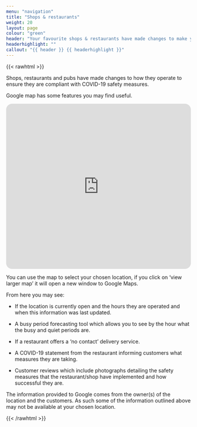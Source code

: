 ```yaml
---
menu: "navigation"
title: "Shops & restaurants"
weight: 20
layout: page
colour: "green"
header: "Your favourite shops & restaurants have made changes to make you feel comfortable."
headerhighlight: ""
callout: "{{ header }} {{ headerhighlight }}"
---
```

{{< rawhtml >}}
<div class="contentWrapper">
  <p>Shops, restaurants and pubs have made changes to how they operate to ensure they are compliant with COVID-19 safety measures. </p>
  <p>Google map has some features you may find useful.</p> 
  <div class="mapWrapper"><iframe width="100%" height="450" frameborder="0" style="border:0; border-radius: 1rem" src="https://www.google.com/maps/embed/v1/view?zoom=17&center=54.9759%2C-1.6128&key={{< /rawhtml >}}{{< googleMapsKey >}}{{< rawhtml >}}" allowfullscreen></iframe></div>
  <p>You can use the map to select your chosen location, if you click on ‘view larger map’ it will open a new window to Google Maps.</p>
  <p>From here you may see:</p>
  <ul>
    <li>
      <p>If the location is currently open and the hours they are operated and when this information was last updated.</p>
    </li> 
    <li>
      <p>A busy period forecasting tool which allows you to see by the hour what the busy and quiet periods are.</p>
    </li> 
    <li>
      <p>If a restaurant offers a ‘no contact’ delivery service.</p>
    </li> 
    <li>
      <p>A COVID-19 statement from the restaurant informing customers what measures they are taking.</p>
    </li>
    <li>
      <p>Customer reviews which include photographs detailing the safety measures that the restaurant/shop have implemented and how successful they are.</p>
    </li>
  </ul> 
  <p>The information provided to Google comes from the owner(s) of the location and the customers. As such some of the information outlined above may not be available at your chosen location.</p>
</div>
{{< /rawhtml >}}